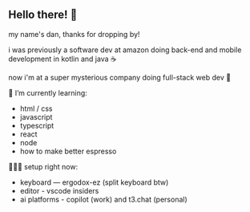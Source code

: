 ## Hello there! 👋
my name's dan, thanks for dropping by!

i was previously a software dev at amazon doing back-end and mobile development in kotlin and java ☕️

now i'm at a super mysterious company doing full-stack web dev 🤖

🌱 I’m currently learning:
- html / css
- javascript
- typescript
- react
- node
- how to make better espresso

👨🏻‍💻 setup right now:
- keyboard — ergodox-ez (split keyboard btw)
- editor - vscode insiders
- ai platforms - copilot (work) and t3.chat (personal)


